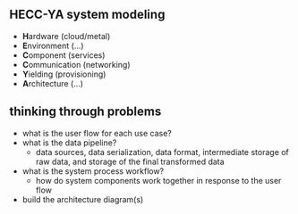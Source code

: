 ## HECC-YA system modeling

- **H**ardware (cloud/metal)
- **E**nvironment (...)
- **C**omponent (services)
- **C**ommunication (networking)
- **Y**ielding (provisioning)
- **A**rchitecture (...)

## thinking through problems

- what is the user flow for each use case?
- what is the data pipeline?
  - data sources, data serialization, data format, intermediate storage of raw data, and storage of the final transformed data
- what is the system process workflow?
  - how do system components work together in response to the user flow
- build the architecture diagram(s)
